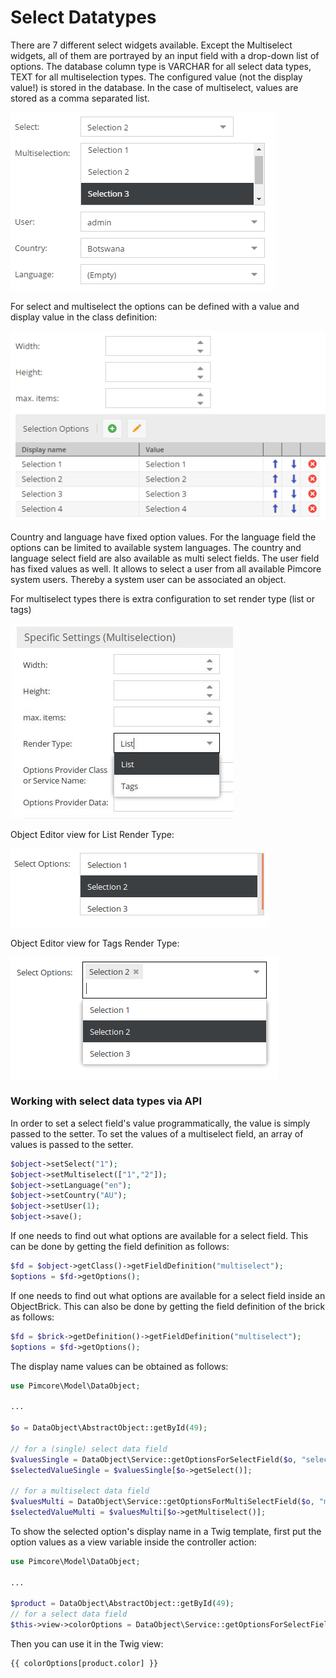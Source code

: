 # Select Datatypes

There are 7 different select widgets available. Except the Multiselect widgets, all of them are portrayed by an input 
field with a drop-down list of options. The database column type is VARCHAR for all select data types, TEXT for all 
multiselection types. The configured value (not the display value!) is stored in the database. In the case of 
multiselect, values are stored as a comma separated list. 

![Select Field](../../../img/classes-datatypes-select1.png)

For select and multiselect the options can be defined with a value and display value in the class definition: 

![Select Field](../../../img/classes-datatypes-select2.png)

Country and language have fixed option values. For the language field the options can be limited to available system 
languages. The country and language select field are also available as multi select fields.
The user field has fixed values as well. It allows to select a user from all available Pimcore system users. 
Thereby a system user can be associated an object. 

For multiselect types there is extra configuration to set render type (list or tags)

![Select Field](../../../img/multiselect_rendertype.png)

Object Editor view for List Render Type:

![Select Field](../../../img/multiselect_view_list.png)

Object Editor view for Tags Render Type:

![Select Field](../../../img/multiselect_view_tags.png)
### Working with select data types via API

In order to set a select field's value programmatically, the value is simply passed to the setter. To set the values 
of a multiselect field, an array of values is passed to the setter.

```php
$object->setSelect("1");
$object->setMultiselect(["1","2"]);
$object->setLanguage("en");
$object->setCountry("AU");
$object->setUser(1);
$object->save();
```

If one needs to find out what options are available for a select field. This can be done by getting the field definition 
as follows:

```php
$fd = $object->getClass()->getFieldDefinition("multiselect");
$options = $fd->getOptions();
```

If one needs to find out what options are available for a select field inside an ObjectBrick. This can also be done by 
getting the field definition of the brick as follows:

```php
$fd = $brick->getDefinition()->getFieldDefinition("multiselect");
$options = $fd->getOptions();
```


The display name values can be obtained as follows:

```php
use Pimcore\Model\DataObject;

...

$o = DataObject\AbstractObject::getById(49);

// for a (single) select data field
$valuesSingle = DataObject\Service::getOptionsForSelectField($o, "select"); 
$selectedValueSingle = $valuesSingle[$o->getSelect()];

// for a multiselect data field
$valuesMulti = DataObject\Service::getOptionsForMultiSelectField($o, "multiselect");
$selectedValueMulti = $valuesMulti[$o->getMultiselect()];
```

To show the selected option's display name in a Twig template, first put the option values as a view variable inside the controller action:

```php
use Pimcore\Model\DataObject;

...

$product = DataObject\AbstractObject::getById(49);
// for a select data field
$this->view->colorOptions = DataObject\Service::getOptionsForSelectField($product, "color");
```

Then you can use it in the Twig view:

```twig
{{ colorOptions[product.color] }}
```

